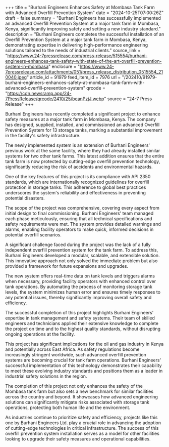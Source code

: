 +++
title = "Burhani Engineers Enhances Safety at Mombasa Tank Farm with Advanced Overfill Prevention System"
date = "2024-10-25T07:00:26Z"
draft = false
summary = "Burhani Engineers has successfully implemented an advanced Overfill Prevention System at a major tank farm in Mombasa, Kenya, significantly improving safety and setting a new industry standard."
description = "Burhani Engineers completes the successful installation of an Overfill Prevention System at a major tank farm in Mombasa, Kenya, demonstrating expertise in delivering high-performance engineering solutions tailored to the needs of industrial clients."
source_link = "https://www.24-7pressrelease.com/press-release/515554/burhani-engineers-enhances-tank-safety-with-state-of-the-art-overfill-prevention-system-in-mombasa"
enclosure = "https://www.24-7pressrelease.com/attachments/051/press_release_distribution_0515554_210040.jpeg"
article_id = 91979
feed_item_id = 7976
url = "/202410/91979-burhani-engineers-enhances-safety-at-mombasa-tank-farm-with-advanced-overfill-prevention-system"
qrcode = "https://cdn.newsramp.app/24-7PressRelease/qrcode/2410/25/beanPzjJ.webp"
source = "24-7 Press Release"
+++

<p>Burhani Engineers has recently completed a significant project to enhance safety measures at a major tank farm in Mombasa, Kenya. The company has designed, supplied, installed, and commissioned an advanced Overfill Prevention System for 13 storage tanks, marking a substantial improvement in the facility's safety infrastructure.</p><p>The newly implemented system is an extension of Burhani Engineers' previous work at the same facility, where they had already installed similar systems for two other tank farms. This latest addition ensures that the entire tank farm is now protected by cutting-edge overfill prevention technology, significantly reducing the risk of accidents and environmental hazards.</p><p>One of the key features of this project is its compliance with API 2350 standards, which are internationally recognized guidelines for overfill protection in storage tanks. This adherence to global best practices underscores the system's reliability and effectiveness in preventing potential disasters.</p><p>The scope of the project was comprehensive, covering every aspect from initial design to final commissioning. Burhani Engineers' team managed each phase meticulously, ensuring that all technical specifications and safety requirements were met. The system provides detailed warnings and alarms, enabling facility operators to make quick, informed decisions in potential overfill scenarios.</p><p>A significant challenge faced during the project was the lack of a fully independent overfill prevention system for the tank farm. To address this, Burhani Engineers developed a modular, scalable, and extensible solution. This innovative approach not only solved the immediate problem but also provided a framework for future expansions and upgrades.</p><p>The new system offers real-time data on tank levels and triggers alarms when necessary, providing facility operators with enhanced control over tank operations. By automating the process of monitoring storage tank levels, the system minimizes human error and ensures timely responses to any potential issues, thereby significantly improving overall safety and efficiency.</p><p>The successful completion of this project highlights Burhani Engineers' expertise in tank management and safety systems. Their team of skilled engineers and technicians applied their extensive knowledge to complete the project on time and to the highest quality standards, without disrupting ongoing operations at the facility.</p><p>This project has significant implications for the oil and gas industry in Kenya and potentially across East Africa. As safety regulations become increasingly stringent worldwide, such advanced overfill prevention systems are becoming crucial for tank farm operations. Burhani Engineers' successful implementation of this technology demonstrates their capability to meet these evolving industry standards and positions them as a leader in industrial safety solutions in the region.</p><p>The completion of this project not only enhances the safety of the Mombasa tank farm but also sets a new benchmark for similar facilities across the country and beyond. It showcases how advanced engineering solutions can significantly mitigate risks associated with storage tank operations, protecting both human life and the environment.</p><p>As industries continue to prioritize safety and efficiency, projects like this one by Burhani Engineers Ltd. play a crucial role in advancing the adoption of cutting-edge technologies in critical infrastructure. The success of this overfill prevention system installation serves as a model for other facilities looking to upgrade their safety measures and operational capabilities.</p>